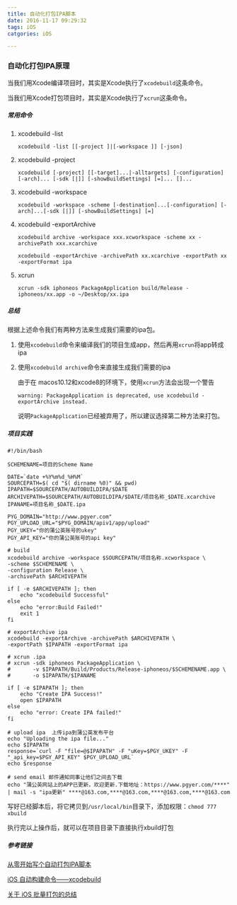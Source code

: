 ```yaml
---
title: 自动化打包IPA脚本
date: 2016-11-17 09:29:32
tags: iOS
catgories: iOS

---
```


### 自动化打包IPA原理

当我们用Xcode编译项目时，其实是Xcode执行了`xcodebuild`这条命令。

当我们用Xcode打包项目时，其实是Xcode执行了`xcrun`这条命令。

##### 常用命令

1. xcodebuild -list

   ```shell
   xcodebuild -list [[-project ]|[-workspace ]] [-json]
   ```

2. xcodebuild -project

   ```shell
   xcodebuild [-project] [[-target]...|-alltargets] [-configuration] [-arch]... [-sdk [|]] [-showBuildSettings] [=]... []...
   ```

3. xcodebuild -workspace

   ```shell
   xcodebuild -workspace -scheme [-destination]...[-configuration] [-arch]...[-sdk [|]] [-showBuildSettings] [=]
   ```

4. xcodebuild -exportArchive

   ```shell
   xcodebuild archive -workspace xxx.xcworkspace -scheme xx -archivePath xxx.xcarchive
   ```

   ```shell
   xcodebuild -exportArchive -archivePath xx.xcarchive -exportPath xx -exportFormat ipa
   ```

5. xcrun

   ```shell
   xcrun -sdk iphoneos PackageApplication build/Release -iphoneos/xx.app -o ~/Desktop/xx.ipa
   ```

##### 总结

根据上述命令我们有两种方法来生成我们需要的ipa包。

1. 使用`xcodebuild`命令来编译我们的项目生成app，然后再用`xcrun`将app转成ipa

2. 使用`xcodebuild archive`命令来直接生成我们需要的ipa

   由于在 macos10.12和xcode8的环境下，使用`xcrun`方法会出现一个警告

   `warning: PackageApplication is deprecated, use xcodebuild -exportArchive instead.`

   说明`PackageApplication`已经被弃用了，所以建议选择第二种方法来打包。

##### 项目实践

```shell
#!/bin/bash

SCHEMENAME=项目的Scheme Name

DATE=`date +%Y%m%d_%H%M`
SOURCEPATH=$( cd "$( dirname %0)" && pwd)
IPAPATH=$SOURCEPATH/AUTOBUILDIPA/$DATE
ARCHIVEPATH=$SOURCEPATH/AUTOBUILDIPA/$DATE/项目名称_$DATE.xcarchive
IPANAME=项目名称_$DATE.ipa

PYG_DOMAIN="http://www.pgyer.com"
PGY_UPLOAD_URL="$PYG_DOMAIN/apiv1/app/upload"
PGY_UKEY="你的蒲公英账号的ukey"
PGY_API_KEY="你的蒲公英账号的api key"

# build 
xcodebuild archive -workspace $SOURCEPATH/项目名称.xcworkspace \
-scheme $SCHEMENAME \
-configuration Release \
-archivePath $ARCHIVEPATH

if [ -e $ARCHIVEPATH ]; then
	echo "xcodebuild Successful"
else 
	echo "error:Build Failed!"
	exit 1
fi

# exportArchive ipa
xcodebuild -exportArchive -archivePath $ARCHIVEPATH \
-exportPath $IPAPATH -exportFormat ipa 

# xcrun .ipa
# xcrun -sdk iphoneos PackageApplication \
#       -v $IPAPATH/Build/Products/Release-iphoneos/$SCHEMENAME.app \
#       -o $IPAPATH/$IPANAME

if [ -e $IPAPATH ]; then
	echo "Create IPA Success!"
	open $IPAPATH
else 
	echo "error: Create IPA failed!"
fi

# upload ipa  上传ipa到蒲公英发布平台
echo "Uploading the ipa file..."
echo $IPAPATH
response=`curl -F "file=@$IPAPATH" -F "uKey=$PGY_UKEY" -F "_api_key=$PGY_API_KEY" $PGY_UPLOAD_URL`
echo $response

# send email 邮件通知同事让他们之间去下载
echo "蒲公英网站上的APP已更新，欢迎更新.下载地址：https://www.pgyer.com/****" | mail -s "ipa更新" ****@163.com,****@163.com,****@163.com,****@163.com

```

写好已经脚本后，将它拷贝到`/usr/local/bin`目录下，添加权限：`chmod 777 xbuild`

执行完以上操作后，就可以在项目目录下直接执行xbuild打包

##### 参考链接

[从零开始写个自动打包IPA脚本](http://www.jianshu.com/p/97c97c2ec1ca)

[iOS 自动构建命令——xcodebuild](http://www.jianshu.com/p/3f43370437d2)

[关于 iOS 批量打包的总结](http://ios.jobbole.com/90259/)

